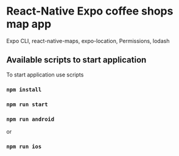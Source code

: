# React-Native Expo coffee shops map app

Expo CLI, react-native-maps, expo-location, Permissions, lodash

## Available scripts to start application

To start application use scripts

### `npm install`

### `npm run start`

### `npm run android`

or

### `npm run ios`
